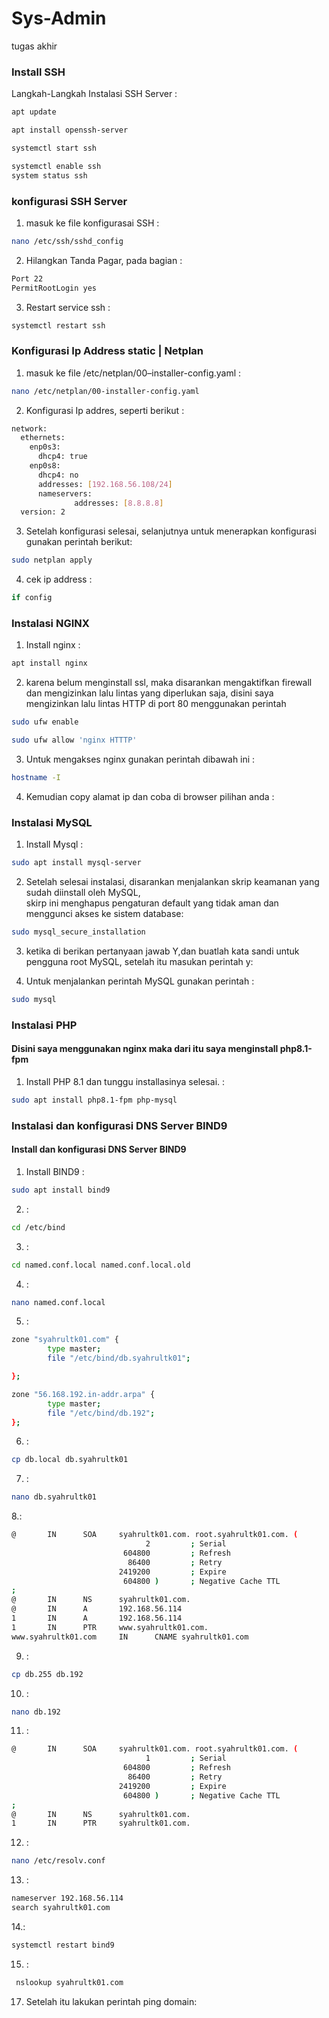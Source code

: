 # Sys-Admin
tugas akhir

<h3>Install SSH</h1>

Langkah-Langkah Instalasi SSH Server :
```sh
apt update
```
```sh
apt install openssh-server 
```
```sh
systemctl start ssh
```
```sh
systemctl enable ssh
system status ssh 
```
<h3>konfigurasi SSH Server</h1>

1. masuk ke file konfigurasai SSH :
```sh
nano /etc/ssh/sshd_config
```
2. Hilangkan Tanda Pagar, pada bagian :
```sh
Port 22
PermitRootLogin yes
```
3. Restart service ssh :
```sh
systemctl restart ssh
```

<h3>Konfigurasi Ip Address static | Netplan </h1>

1. masuk ke file /etc/netplan/00–installer-config.yaml :
```sh
nano /etc/netplan/00-installer-config.yaml
```
2. Konfigurasi Ip addres, seperti berikut :
```sh
network:
  ethernets:
    enp0s3:
      dhcp4: true
    enp0s8:
      dhcp4: no
      addresses: [192.168.56.108/24] 
      nameservers:
              addresses: [8.8.8.8]
  version: 2

```
3. Setelah konfigurasi selesai, selanjutnya untuk menerapkan konfigurasi gunakan perintah berikut:
```sh
sudo netplan apply
```
4. cek ip address :
```sh
if config
```

<h3>Instalasi NGINX</h1>

1. Install nginx  :
```sh
apt install nginx
```
2. karena belum menginstall ssl, maka disarankan mengaktifkan firewall dan mengizinkan lalu lintas
   yang diperlukan saja, disini saya mengizinkan lalu lintas HTTP di port 80 menggunakan perintah
```sh
sudo ufw enable
```
```sh
sudo ufw allow 'nginx HTTTP'
```
3. Untuk mengakses nginx gunakan perintah dibawah ini  :
```sh
hostname -I
```
4. Kemudian copy alamat ip dan coba di browser pilihan anda  :


<h3>Instalasi MySQL</h1>

1. Install Mysql  :
```sh
sudo apt install mysql-server
```
2. Setelah selesai instalasi, disarankan menjalankan skrip keamanan yang sudah diinstall oleh MySQL,<br> skirp ini menghapus pengaturan default yang tidak aman dan menggunci akses ke sistem database:
```sh
sudo mysql_secure_installation
```
3. ketika di berikan pertanyaan jawab Y,dan buatlah kata sandi untuk pengguna root MySQL,
   setelah itu masukan perintah y:

4. Untuk menjalankan perintah MySQL gunakan perintah   :
```sh
sudo mysql
```

<h3>Instalasi PHP</h1>
<h4>Disini saya menggunakan nginx maka dari itu saya menginstall php8.1-fpm</h4>

1. Install PHP 8.1 dan tunggu installasinya selesai.  :
```sh
sudo apt install php8.1-fpm php-mysql
```

<h3>Instalasi dan konfigurasi DNS Server BIND9</h1>

<h4>Install dan konfigurasi DNS Server BIND9</h4>

1. Install BIND9   :
```sh
sudo apt install bind9
```
2. :
```sh
cd /etc/bind
```
3. :
```sh
cd named.conf.local named.conf.local.old
```

4. :
```sh
nano named.conf.local
```
5. :
```sh
zone "syahrultk01.com" {
        type master;
        file "/etc/bind/db.syahrultk01";

};

zone "56.168.192.in-addr.arpa" {
        type master;
        file "/etc/bind/db.192";
};

```

6. :
```sh
cp db.local db.syahrultk01
```

7. :
```sh
nano db.syahrultk01
```

8.:
```sh
@       IN      SOA     syahrultk01.com. root.syahrultk01.com. (
                              2         ; Serial
                         604800         ; Refresh
                          86400         ; Retry
                        2419200         ; Expire
                         604800 )       ; Negative Cache TTL
;
@       IN      NS      syahrultk01.com.
@       IN      A       192.168.56.114
1       IN      A       192.168.56.114
1       IN      PTR     www.syahrultk01.com.
www.syahrultk01.com     IN      CNAME syahrultk01.com
```

9. :
```sh
cp db.255 db.192
```

10. :
```sh
nano db.192
```

11. :
```sh
@       IN      SOA     syahrultk01.com. root.syahrultk01.com. (
                              1         ; Serial
                         604800         ; Refresh
                          86400         ; Retry
                        2419200         ; Expire
                         604800 )       ; Negative Cache TTL
;
@       IN      NS      syahrultk01.com.
1       IN      PTR     syahrultk01.com.
```

12. :
```sh
nano /etc/resolv.conf
```

13. :
```sh
nameserver 192.168.56.114
search syahrultk01.com
```

14.:
```sh
systemctl restart bind9
```

15. :
```sh
 nslookup syahrultk01.com
```
17.  Setelah itu lakukan perintah ping domain:
